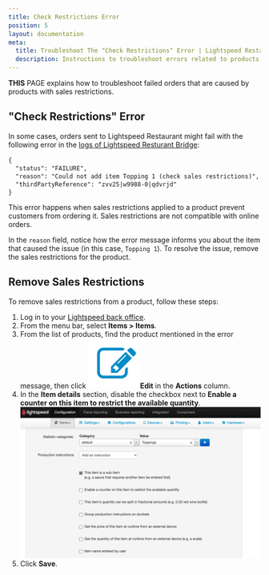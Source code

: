 ```yaml
---
title: Check Restrictions Error
position: 5
layout: documentation
meta:
  title: Troubleshoot The "Check Restrictions" Error | Lightspeed Restaurant | HubRise
  description: Instructions to troubleshoot errors related to products that contain sales restrictions.
---
```


**THIS** PAGE explains how to troubleshoot failed orders that are caused by products with sales restrictions.

## "Check Restrictions" Error

In some cases, orders sent to Lightspeed Restaurant might fail with the following error in the [logs of Lightspeed Resturant Bridge](/apps/lightspeed-restaurant/user-interface/#operation-page):

```
{
  "status": "FAILURE",
  "reason": "Could not add item Topping 1 (check sales restrictions)",
  "thirdPartyReference": "zvv25|w9988-0|qdvrjd"
}
```

This error happens when sales restrictions applied to a product prevent customers from ordering it.
Sales restrictions are not compatible with online orders.

In the `reason` field, notice how the error message informs you about the item that caused the issue (in this case, `Topping 1`). To resolve the issue, remove the sales restrictions for the product.

## Remove Sales Restrictions

To remove sales restrictions from a product, follow these steps:

1. Log in to your [Lightspeed back office](https://console.ikentoo.com/).
1. From the menu bar, select **Items > Items**.
1. From the list of products, find the product mentioned in the error message, then click <InlineImage width="20" height="20">![Edit icon](../../images/022-edit-icon.png)</InlineImage> **Edit** in the **Actions** column.
1. In the **Item details** section, disable the checkbox next to **Enable a counter on this item to restrict the available quantity**.
   ![Disable sales restrictions on an item](../../images/023-en-lightspeed-sales-restrictions.png)
1. Click **Save**.
